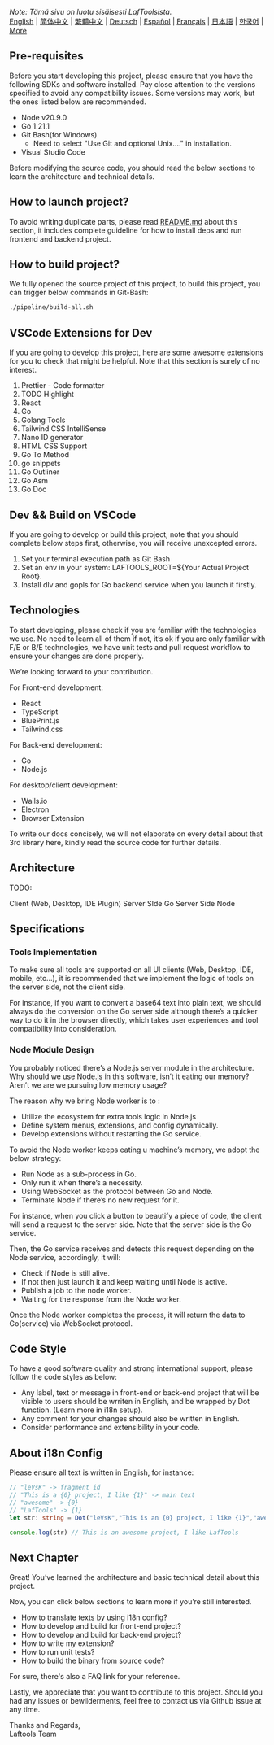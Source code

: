 <i>Note: Tämä sivu on luotu sisäisesti LafToolsista.</i> <br/> [English](/docs/en_US)  |  [简体中文](/docs/zh_CN)  |  [繁體中文](/docs/zh_HK)  |  [Deutsch](/docs/de)  |  [Español](/docs/es)  |  [Français](/docs/fr)  |  [日本語](/docs/ja)  |  [한국어](/docs/ko) | [More](/docs/) <br/>

## Pre-requisites

Before you start developing this project, please ensure that you have the following SDKs and software installed. Pay close attention to the versions specified to avoid any compatibility issues. Some versions may work, but the ones listed below are recommended.

- Node v20.9.0
- Go 1.21.1
- Git Bash(for Windows)
  - Need to select "Use Git and optional Unix...." in installation.
- Visual Studio Code

Before modifying the source code, you should read the below sections to learn the architecture and technical details.

## How to launch project?

To avoid writing duplicate parts, please read [README.md](../README.md) about this section, it includes complete guideline for how to install deps and run frontend and backend project.

## How to build project?

We fully opened the source project of this project, to build this project, you can trigger below commands in Git-Bash:

```bash
./pipeline/build-all.sh
```

## VSCode Extensions for Dev

If you are going to develop this project, here are some awesome extensions for you to check that might be helpful. Note that this section is surely of no interest.

1. Prettier - Code formatter
2. TODO Highlight
3. React
4. Go
5. Golang Tools
6. Tailwind CSS IntelliSense
7. Nano ID generator
8. HTML CSS Support
9. Go To Method
10. go snippets
11. Go Outliner
12. Go Asm
13. Go Doc

## Dev && Build on VSCode

If you are going to develop or build this project, note that you should complete below steps first, otherwise, you will receive unexcepted errors.

1. Set your terminal execution path as Git Bash
2. Set an env in your system: LAFTOOLS_ROOT=${Your Actual Project Root}.
3. Install dlv and gopls for Go backend service when you launch it firstly.

## Technologies

To start developing, please check if you are familiar with the technologies we use. No need to learn all of them if not, it’s ok if you are only familiar with F/E or B/E technologies, we have unit tests and pull request workflow to ensure your changes are done properly.

We’re looking forward to your contribution.

For Front-end development:

- React
- TypeScript
- BluePrint.js
- Tailwind.css

For Back-end development:

- Go
- Node.js

For desktop/client development:

- Wails.io
- Electron
- Browser Extension

To write our docs concisely, we will not elaborate on every detail about that 3rd library here, kindly read the source code for further details.

## Architecture

TODO:

Client (Web, Desktop, IDE Plugin)
<interact with>
Server SIde Go
<interact with>
Server Side Node

## Specifications

### Tools Implementation

To make sure all tools are supported on all UI clients (Web, Desktop, IDE, mobile, etc…), it is recommended that we implement the logic of tools on the server side, not the client side.

For instance, if you want to convert a base64 text into plain text, we should always do the conversion on the Go server side although there’s a quicker way to do it in the browser directly, which takes user experiences and tool compatibility into consideration.

### Node Module Design

You probably noticed there’s a Node.js server module in the architecture. Why should we use Node.js in this software, isn’t it eating our memory? Aren’t we are we pursuing low memory usage?

The reason why we bring Node worker is to :

- Utilize the ecosystem for extra tools logic in Node.js
- Define system menus, extensions, and config dynamically.
- Develop extensions without restarting the Go service.

To avoid the Node worker keeps eating u machine’s memory, we adopt the below strategy:

- Run Node as a sub-process in Go.
- Only run it when there’s a necessity.
- Using WebSocket as the protocol between Go and Node.
- Terminate Node if there’s no new request for it.

For instance, when you click a button to beautify a piece of code, the client will send a request to the server side. Note that the server side is the Go service.

Then, the Go service receives and detects this request depending on the Node service, accordingly, it will:

- Check if Node is still alive.
- If not then just launch it and keep waiting until Node is active.
- Publish a job to the node worker.
- Waiting for the response from the Node worker.

Once the Node worker completes the process, it will return the data to Go(service) via WebSocket protocol.

## Code Style

To have a good software quality and strong international support, please follow the code styles as below:

- Any label, text or message in front-end or back-end project that will be visible to users should be wrriten in English, and be wrapped by Dot function. (Learn more in i18n setup).
- Any comment for your changes should also be written in English.
- Consider performance and extensibility in your code.

## About i18n Config

Please ensure all text is written in English, for instance:

```Typescript
// "leVsK" -> fragment id
// "This is a {0} project, I like {1}" -> main text
// "awesome" -> {0}
// "LafTools" -> {1}
let str: string = Dot("leVsK","This is an {0} project, I like {1}","awesome","LafTools")

console.log(str) // This is an awesome project, I like LafTools
```

## Next Chapter

Great! You’ve learned the architecture and basic technical detail about this project.

Now, you can click below sections to learn more if you’re still interested.

- How to translate texts by using i18n config?
- How to develop and build for front-end project?
- How to develop and build for back-end project?
- How to write my extension?
- How to run unit tests?
- How to build the binary from source code?

For sure, there's also a FAQ link for your reference.

Lastly, we appreciate that you want to contribute to this project. Should you had any issues or bewilderments, feel free to contact us via Github issue at any time.

Thanks and Regards,  
Laftools Team
